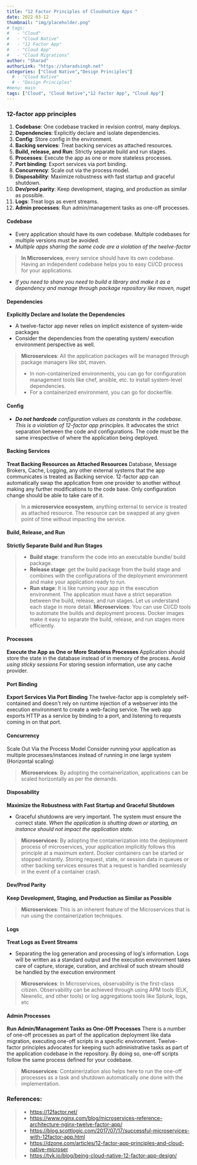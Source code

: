 ```yaml
---
title: "12 Factor Principles of Cloudnative Apps "
date: 2022-03-12
thumbnail: "img/placeholder.png"
# tags:
#   - "Cloud"
#   - "Cloud Native"
#   - "12 Factor App" 
#   - "Cloud App"
#   - "Cloud Migrations"
author: "Sharad"
authorLink: "https://sharadsingh.net"
categories: ["Cloud Native","Design Principles"]
  # - "Cloud Native" 
  # - "Design Principles" 
#menu: main
tags: ["Cloud", "Cloud Native","12 Factor App", "Cloud App"]
---
```







### 12-factor app principles

1.  **Codebase**: One codebase tracked in revision control, many deploys.
2.  **Dependencies**: Explicitly declare and isolate dependencies.
3.  **Config**: Store config in the environment.
4.  **Backing services**: Treat backing services as attached resources.
5.  **Build, release, and Run**: Strictly separate build and run stages.
6.  **Processes**: Execute the app as one or more stateless processes.
7.  **Port binding**: Export services via port binding.
8.  **Concurrency**: Scale out via the process model.
9.  **Disposability**: Maximize robustness with fast startup and graceful shutdown.
10.  **Dev/prod parity**: Keep development, staging, and production as similar as possible.
11.  **Logs**: Treat logs as event streams.
12.  **Admin processes**: Run admin/management tasks as one-off processes.



#### Codebase
* Every application should have its own codebase. Multiple codebases for multiple versions must be avoided.
* _Multiple apps sharing the same code are a violation of the twelve-factor_
> **In Microservices**, every service should have its own codebase. Having an independent codebase helps you to easy CI/CD process for your applications.
* _If you need to share you need to build a library and make it as a dependency and manage through package repository like maven, nuget_

#### Dependencies 
**Explicitly Declare and Isolate the Dependencies**
* A twelve-factor app never relies on implicit existence of system-wide packages
* Consider the dependencies from the operating system/ execution environment perspective as well.
> **Microservices**: All the application packages will be managed through package managers like sbt, maven.
> 
> * In non-containerized environments, you can go for configuration management tools like chef, ansible, etc. to install system-level dependencies.
> * For a containerized environment, you can go for dockerfile.

#### Config
 * _**Do not hardcode**  configuration values as constants in the codebase. This is a violation of 12-factor app principles._
 It advocates the strict separation between the code and configurations. The code must be the same irrespective of where the application being deployed.
  


 #### Backing Services
**Treat Backing Resources as Attached Resources** 
Database, Message Brokers, Cache, Logging, any other external systems that the app communicates is treated as Backing service.
12-factor app can automatically swap the application from one provider to another without making any further modifications to the code base. Only configuration change should be able to take care of it.
> In a **microservice ecosystem**, anything external to service is treated as attached resource. The resource can be swapped at any given point of time without impacting the service.

#### Build, Release, and Run 
**Strictly Separate Build and Run Stages**

>    * **Build stage**: transform the code into an executable bundle/ build package.
>    * **Release stage**: get the build package from the build stage and combines with the configurations of the deployment environment and make your application ready to run.
>    * **Run stage**: It is like running your app in the execution environment.
The application must have a strict separation between the build, release, and run stages. Let us understand each stage in more detail.
 **Microservices**: You can use CI/CD tools to automate the builds and deployment process. Docker images make it easy to separate the build, release, and run stages more efficiently.

#### Processes 
**Execute the App as One or More Stateless Processes**
Application should store the state in the database instead of in memory of the process. _Avoid using sticky sessions_
For storing session information, use any cache provider.
#### Port Binding
**Export Services Via Port Binding**
The twelve-factor app is completely self-contained and doesn't rely on runtime injection of a webserver into the execution environment to create a web-facing service. The web app exports HTTP as a service by binding to a port, and listening to requests coming in on that port.
#### Concurrency  
Scale Out Via the Process Model
Consider running your application as multiple processes/instances instead of running in one large system (Horizontal scaling)
> **Microservices**: By adopting the containerization, applications can be scaled horizontally as per the demands.

#### Disposability 
**Maximize the Robustness with Fast Startup and Graceful Shutdown**
* Graceful shutdowns are very important. The system must ensure the correct state. 
_When the application is shutting down or starting, an instance should not impact the application state._

> **Microservices**: By adopting the containerization into the deployment process of microservices, your application implicitly follows this principle at a maximum extent. Docker containers can be started or stopped instantly. Storing request, state, or session data in queues or other backing services ensures that a request is handled seamlessly in the event of a container crash.

#### Dev/Prod Parity 
**Keep Development, Staging, and Production as Similar as Possible**
> **Microservices**: This is an inherent feature of the Microservices that is run using the containerization techniques.
#### Logs 
**Treat Logs as Event Streams**
* Separating the log generation and processing of log's information. Logs will be written as a standard output and the execution environment takes care of capture, storage, curation, and archival of such stream should be handled by the execution environment
> **Microservices**: In Microservices, observability is the first-class citizen. Observability can be achieved through using APM tools (ELK, Newrelic, and other tools) or log aggregations tools like Splunk, logs, etc
#### Admin Processes
**Run Admin/Management Tasks as One-Off Processes**
There is a number of one-off processes as part of the application deployment like data migration, executing one-off scripts in a specific environment.
Twelve-factor principles advocates for keeping such administrative tasks as part of the application codebase in the repository. By doing so, one-off scripts follow the same process defined for your codebase.
> **Microservices**: Containerization also helps here to run the one-off processes as a task and shutdown automatically one done with the implementation.


### References:

> * https://12factor.net/
> * https://www.nginx.com/blog/microservices-reference-architecture-nginx-twelve-factor-app/
> * https://blog.scottlogic.com/2017/07/17/successful-microservices-with-12factor-app.html
> * https://dzone.com/articles/12-factor-app-principles-and-cloud-native-microser
> * https://tyk.io/blog/being-cloud-native-12-factor-app-design/